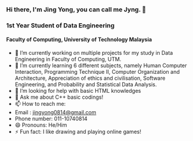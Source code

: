 ### Hi there, I'm Jing Yong, you can call me Jyng. 👋

<h3> 1st Year Student of Data Engineering </h3>

<h4> Faculty of Computing, University of Technology Malaysia </h4>

- 🔭 I’m currently working on multiple projects for my study in Data Engineering in Faculty of Computing, UTM.
- 🌱 I’m currently learning 6 different subjects, namely Human Computer Interaction, Programming Technique II, Computer Organization and Architecture, Appreciation of ethics and civilisation, Software Engineering, and Probability and Statistical Data Analysis.
- 🤔 I’m looking for help with basic HTML knowledges
- 💬 Ask me about C++ basic codings!
- 📫 How to reach me: 
- Email : jingyong0814@gmail.com
- Phone number: 011-10740814
- 😄 Pronouns: He/Him
- ⚡ Fun fact: I like drawing and playing online games!
